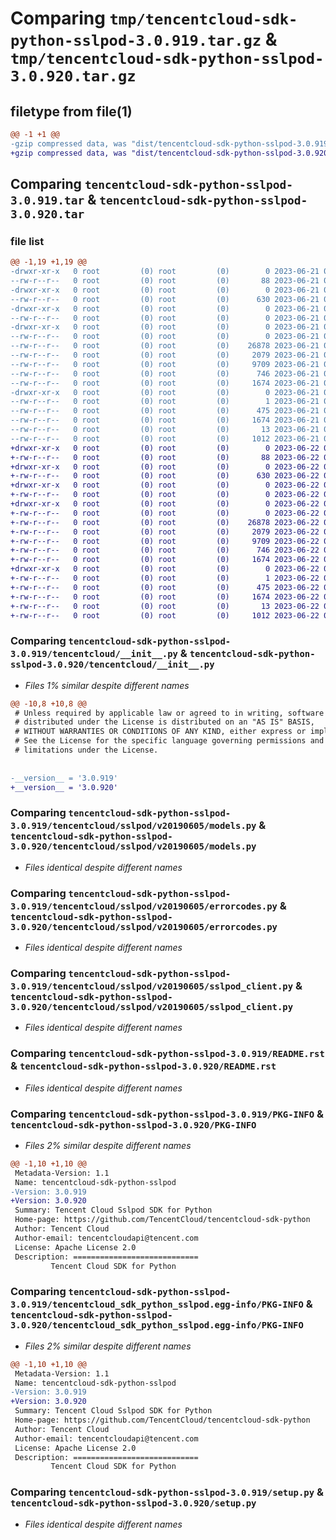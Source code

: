 # Comparing `tmp/tencentcloud-sdk-python-sslpod-3.0.919.tar.gz` & `tmp/tencentcloud-sdk-python-sslpod-3.0.920.tar.gz`

## filetype from file(1)

```diff
@@ -1 +1 @@
-gzip compressed data, was "dist/tencentcloud-sdk-python-sslpod-3.0.919.tar", last modified: Wed Jun 21 00:35:43 2023, max compression
+gzip compressed data, was "dist/tencentcloud-sdk-python-sslpod-3.0.920.tar", last modified: Thu Jun 22 00:34:17 2023, max compression
```

## Comparing `tencentcloud-sdk-python-sslpod-3.0.919.tar` & `tencentcloud-sdk-python-sslpod-3.0.920.tar`

### file list

```diff
@@ -1,19 +1,19 @@
-drwxr-xr-x   0 root         (0) root         (0)        0 2023-06-21 00:35:43.000000 tencentcloud-sdk-python-sslpod-3.0.919/
--rw-r--r--   0 root         (0) root         (0)       88 2023-06-21 00:35:43.000000 tencentcloud-sdk-python-sslpod-3.0.919/setup.cfg
-drwxr-xr-x   0 root         (0) root         (0)        0 2023-06-21 00:35:43.000000 tencentcloud-sdk-python-sslpod-3.0.919/tencentcloud/
--rw-r--r--   0 root         (0) root         (0)      630 2023-06-21 00:35:43.000000 tencentcloud-sdk-python-sslpod-3.0.919/tencentcloud/__init__.py
-drwxr-xr-x   0 root         (0) root         (0)        0 2023-06-21 00:35:43.000000 tencentcloud-sdk-python-sslpod-3.0.919/tencentcloud/sslpod/
--rw-r--r--   0 root         (0) root         (0)        0 2023-06-21 00:35:43.000000 tencentcloud-sdk-python-sslpod-3.0.919/tencentcloud/sslpod/__init__.py
-drwxr-xr-x   0 root         (0) root         (0)        0 2023-06-21 00:35:43.000000 tencentcloud-sdk-python-sslpod-3.0.919/tencentcloud/sslpod/v20190605/
--rw-r--r--   0 root         (0) root         (0)        0 2023-06-21 00:35:43.000000 tencentcloud-sdk-python-sslpod-3.0.919/tencentcloud/sslpod/v20190605/__init__.py
--rw-r--r--   0 root         (0) root         (0)    26878 2023-06-21 00:35:43.000000 tencentcloud-sdk-python-sslpod-3.0.919/tencentcloud/sslpod/v20190605/models.py
--rw-r--r--   0 root         (0) root         (0)     2079 2023-06-21 00:35:43.000000 tencentcloud-sdk-python-sslpod-3.0.919/tencentcloud/sslpod/v20190605/errorcodes.py
--rw-r--r--   0 root         (0) root         (0)     9709 2023-06-21 00:35:43.000000 tencentcloud-sdk-python-sslpod-3.0.919/tencentcloud/sslpod/v20190605/sslpod_client.py
--rw-r--r--   0 root         (0) root         (0)      746 2023-06-21 00:35:43.000000 tencentcloud-sdk-python-sslpod-3.0.919/README.rst
--rw-r--r--   0 root         (0) root         (0)     1674 2023-06-21 00:35:43.000000 tencentcloud-sdk-python-sslpod-3.0.919/PKG-INFO
-drwxr-xr-x   0 root         (0) root         (0)        0 2023-06-21 00:35:43.000000 tencentcloud-sdk-python-sslpod-3.0.919/tencentcloud_sdk_python_sslpod.egg-info/
--rw-r--r--   0 root         (0) root         (0)        1 2023-06-21 00:35:43.000000 tencentcloud-sdk-python-sslpod-3.0.919/tencentcloud_sdk_python_sslpod.egg-info/dependency_links.txt
--rw-r--r--   0 root         (0) root         (0)      475 2023-06-21 00:35:43.000000 tencentcloud-sdk-python-sslpod-3.0.919/tencentcloud_sdk_python_sslpod.egg-info/SOURCES.txt
--rw-r--r--   0 root         (0) root         (0)     1674 2023-06-21 00:35:43.000000 tencentcloud-sdk-python-sslpod-3.0.919/tencentcloud_sdk_python_sslpod.egg-info/PKG-INFO
--rw-r--r--   0 root         (0) root         (0)       13 2023-06-21 00:35:43.000000 tencentcloud-sdk-python-sslpod-3.0.919/tencentcloud_sdk_python_sslpod.egg-info/top_level.txt
--rw-r--r--   0 root         (0) root         (0)     1012 2023-06-21 00:35:43.000000 tencentcloud-sdk-python-sslpod-3.0.919/setup.py
+drwxr-xr-x   0 root         (0) root         (0)        0 2023-06-22 00:34:17.000000 tencentcloud-sdk-python-sslpod-3.0.920/
+-rw-r--r--   0 root         (0) root         (0)       88 2023-06-22 00:34:17.000000 tencentcloud-sdk-python-sslpod-3.0.920/setup.cfg
+drwxr-xr-x   0 root         (0) root         (0)        0 2023-06-22 00:34:17.000000 tencentcloud-sdk-python-sslpod-3.0.920/tencentcloud/
+-rw-r--r--   0 root         (0) root         (0)      630 2023-06-22 00:34:17.000000 tencentcloud-sdk-python-sslpod-3.0.920/tencentcloud/__init__.py
+drwxr-xr-x   0 root         (0) root         (0)        0 2023-06-22 00:34:17.000000 tencentcloud-sdk-python-sslpod-3.0.920/tencentcloud/sslpod/
+-rw-r--r--   0 root         (0) root         (0)        0 2023-06-22 00:34:17.000000 tencentcloud-sdk-python-sslpod-3.0.920/tencentcloud/sslpod/__init__.py
+drwxr-xr-x   0 root         (0) root         (0)        0 2023-06-22 00:34:17.000000 tencentcloud-sdk-python-sslpod-3.0.920/tencentcloud/sslpod/v20190605/
+-rw-r--r--   0 root         (0) root         (0)        0 2023-06-22 00:34:17.000000 tencentcloud-sdk-python-sslpod-3.0.920/tencentcloud/sslpod/v20190605/__init__.py
+-rw-r--r--   0 root         (0) root         (0)    26878 2023-06-22 00:34:17.000000 tencentcloud-sdk-python-sslpod-3.0.920/tencentcloud/sslpod/v20190605/models.py
+-rw-r--r--   0 root         (0) root         (0)     2079 2023-06-22 00:34:17.000000 tencentcloud-sdk-python-sslpod-3.0.920/tencentcloud/sslpod/v20190605/errorcodes.py
+-rw-r--r--   0 root         (0) root         (0)     9709 2023-06-22 00:34:17.000000 tencentcloud-sdk-python-sslpod-3.0.920/tencentcloud/sslpod/v20190605/sslpod_client.py
+-rw-r--r--   0 root         (0) root         (0)      746 2023-06-22 00:34:17.000000 tencentcloud-sdk-python-sslpod-3.0.920/README.rst
+-rw-r--r--   0 root         (0) root         (0)     1674 2023-06-22 00:34:17.000000 tencentcloud-sdk-python-sslpod-3.0.920/PKG-INFO
+drwxr-xr-x   0 root         (0) root         (0)        0 2023-06-22 00:34:17.000000 tencentcloud-sdk-python-sslpod-3.0.920/tencentcloud_sdk_python_sslpod.egg-info/
+-rw-r--r--   0 root         (0) root         (0)        1 2023-06-22 00:34:17.000000 tencentcloud-sdk-python-sslpod-3.0.920/tencentcloud_sdk_python_sslpod.egg-info/dependency_links.txt
+-rw-r--r--   0 root         (0) root         (0)      475 2023-06-22 00:34:17.000000 tencentcloud-sdk-python-sslpod-3.0.920/tencentcloud_sdk_python_sslpod.egg-info/SOURCES.txt
+-rw-r--r--   0 root         (0) root         (0)     1674 2023-06-22 00:34:17.000000 tencentcloud-sdk-python-sslpod-3.0.920/tencentcloud_sdk_python_sslpod.egg-info/PKG-INFO
+-rw-r--r--   0 root         (0) root         (0)       13 2023-06-22 00:34:17.000000 tencentcloud-sdk-python-sslpod-3.0.920/tencentcloud_sdk_python_sslpod.egg-info/top_level.txt
+-rw-r--r--   0 root         (0) root         (0)     1012 2023-06-22 00:34:17.000000 tencentcloud-sdk-python-sslpod-3.0.920/setup.py
```

### Comparing `tencentcloud-sdk-python-sslpod-3.0.919/tencentcloud/__init__.py` & `tencentcloud-sdk-python-sslpod-3.0.920/tencentcloud/__init__.py`

 * *Files 1% similar despite different names*

```diff
@@ -10,8 +10,8 @@
 # Unless required by applicable law or agreed to in writing, software
 # distributed under the License is distributed on an "AS IS" BASIS,
 # WITHOUT WARRANTIES OR CONDITIONS OF ANY KIND, either express or implied.
 # See the License for the specific language governing permissions and
 # limitations under the License.
 
 
-__version__ = '3.0.919'
+__version__ = '3.0.920'
```

### Comparing `tencentcloud-sdk-python-sslpod-3.0.919/tencentcloud/sslpod/v20190605/models.py` & `tencentcloud-sdk-python-sslpod-3.0.920/tencentcloud/sslpod/v20190605/models.py`

 * *Files identical despite different names*

### Comparing `tencentcloud-sdk-python-sslpod-3.0.919/tencentcloud/sslpod/v20190605/errorcodes.py` & `tencentcloud-sdk-python-sslpod-3.0.920/tencentcloud/sslpod/v20190605/errorcodes.py`

 * *Files identical despite different names*

### Comparing `tencentcloud-sdk-python-sslpod-3.0.919/tencentcloud/sslpod/v20190605/sslpod_client.py` & `tencentcloud-sdk-python-sslpod-3.0.920/tencentcloud/sslpod/v20190605/sslpod_client.py`

 * *Files identical despite different names*

### Comparing `tencentcloud-sdk-python-sslpod-3.0.919/README.rst` & `tencentcloud-sdk-python-sslpod-3.0.920/README.rst`

 * *Files identical despite different names*

### Comparing `tencentcloud-sdk-python-sslpod-3.0.919/PKG-INFO` & `tencentcloud-sdk-python-sslpod-3.0.920/PKG-INFO`

 * *Files 2% similar despite different names*

```diff
@@ -1,10 +1,10 @@
 Metadata-Version: 1.1
 Name: tencentcloud-sdk-python-sslpod
-Version: 3.0.919
+Version: 3.0.920
 Summary: Tencent Cloud Sslpod SDK for Python
 Home-page: https://github.com/TencentCloud/tencentcloud-sdk-python
 Author: Tencent Cloud
 Author-email: tencentcloudapi@tencent.com
 License: Apache License 2.0
 Description: ============================
         Tencent Cloud SDK for Python
```

### Comparing `tencentcloud-sdk-python-sslpod-3.0.919/tencentcloud_sdk_python_sslpod.egg-info/PKG-INFO` & `tencentcloud-sdk-python-sslpod-3.0.920/tencentcloud_sdk_python_sslpod.egg-info/PKG-INFO`

 * *Files 2% similar despite different names*

```diff
@@ -1,10 +1,10 @@
 Metadata-Version: 1.1
 Name: tencentcloud-sdk-python-sslpod
-Version: 3.0.919
+Version: 3.0.920
 Summary: Tencent Cloud Sslpod SDK for Python
 Home-page: https://github.com/TencentCloud/tencentcloud-sdk-python
 Author: Tencent Cloud
 Author-email: tencentcloudapi@tencent.com
 License: Apache License 2.0
 Description: ============================
         Tencent Cloud SDK for Python
```

### Comparing `tencentcloud-sdk-python-sslpod-3.0.919/setup.py` & `tencentcloud-sdk-python-sslpod-3.0.920/setup.py`

 * *Files identical despite different names*

